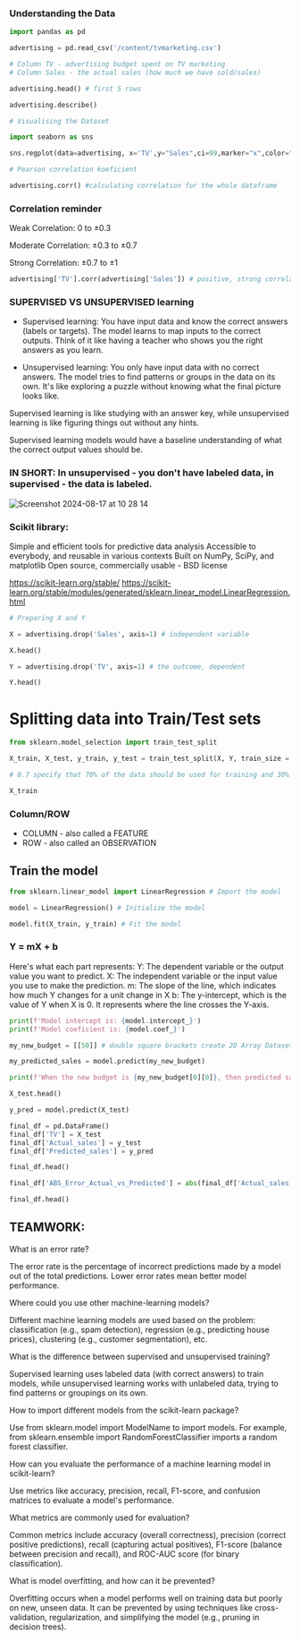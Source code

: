 ### Understanding the Data

```py
import pandas as pd
```
```py
advertising = pd.read_csv('/content/tvmarketing.csv')

# Column TV - advertising budget spent on TV marketing 
# Column Sales - the actual sales (how much we have sold/sales)
```
```py
advertising.head() # first 5 rows
```
```py
advertising.describe()
```
```py
# Visualising the Dataset

import seaborn as sns
```
```py
sns.regplot(data=advertising, x='TV',y="Sales",ci=99,marker="x",color="black",line_kws=dict(color="green"))
```
```py
# Pearson correlation koeficient

advertising.corr() #calculating correlation for the whole dataframe
```
### Correlation reminder

Weak Correlation: 0 to ±0.3

Moderate Correlation: ±0.3 to ±0.7

Strong Correlation: ±0.7 to ±1


```py
advertising['TV'].corr(advertising['Sales']) # positive, strong correlation
```
### SUPERVISED VS UNSUPERVISED learning

* Supervised learning: You have input data and know the correct answers (labels or targets). The model learns to map inputs to the correct outputs. Think of it like having a teacher who shows you the right answers as you learn.

* Unsupervised learning: You only have input data with no correct answers. The model tries to find patterns or groups in the data on its own. It's like exploring a puzzle without knowing what the final picture looks like.

Supervised learning is like studying with an answer key, while unsupervised learning is like figuring things out without any hints.

Supervised learning models would have a baseline understanding of what the correct output values should be.

### IN SHORT: In unsupervised - you don't have labeled data, in supervised - the data is labeled. 

![Screenshot 2024-08-17 at 10 28 14](https://github.com/user-attachments/assets/b639e483-89f0-4785-9fdb-4d73670d2d7d)

### Scikit library:
Simple and efficient tools for predictive data analysis
Accessible to everybody, and reusable in various contexts
Built on NumPy, SciPy, and matplotlib
Open source, commercially usable - BSD license

https://scikit-learn.org/stable/
https://scikit-learn.org/stable/modules/generated/sklearn.linear_model.LinearRegression.html

```py
# Preparing X and Y 

X = advertising.drop('Sales', axis=1) # independent variable 

X.head()
```
```py
Y = advertising.drop('TV', axis=1) # the outcome, dependent

Y.head()
```

# Splitting data into Train/Test sets

```py
from sklearn.model_selection import train_test_split
```
```py
X_train, X_test, y_train, y_test = train_test_split(X, Y, train_size = 0.7) # usually X is written as capital letter and y as lower case.

# 0.7 specify that 70% of the data should be used for training and 30% for testing.

X_train
```
### Column/ROW
* COLUMN - also called a FEATURE
* ROW - also called an OBSERVATION

## Train the model 

```py
from sklearn.linear_model import LinearRegression # Import the model
```
```py
model = LinearRegression() # Initialize the model
```
```py
model.fit(X_train, y_train) # Fit the model
```

### Y = mX + b

Here's what each part represents:
Y: The dependent variable or the output value you want to predict.
X: The independent variable or the input value you use to make the prediction.
m: The slope of the line, which indicates how much Y changes for a unit change in X
b: The y-intercept, which is the value of Y when X is 0. It represents where the line crosses the Y-axis.

```py
print(f'Model intercept is: {model.intercept_}')
print(f'Model coeficient is: {model.coef_}')
```
```py
my_new_budget = [[50]] # double square brackets create 2D Array Dataset

my_predicted_sales = model.predict(my_new_budget)

print(f'When the new budget is {my_new_budget[0][0]}, then predicted sales are: {round (my_predicted_sales[0][0])}') # the [0][0] gets rid of the double [[]]

X_test.head()
```
```py
y_pred = model.predict(X_test)
```
```py
final_df = pd.DataFrame()
final_df['TV'] = X_test
final_df['Actual_sales'] = y_test
final_df['Predicted_sales'] = y_pred

final_df.head()
```
```py
final_df['ABS_Error_Actual_vs_Predicted'] = abs(final_df['Actual_sales']-final_df['Predicted_sales'])
```
```py
final_df.head()
```


## TEAMWORK:

What is an error rate?

The error rate is the percentage of incorrect predictions made by a model out of the total predictions. Lower error rates mean better model performance.

Where could you use other machine-learning models?

Different machine learning models are used based on the problem: classification (e.g., spam detection), regression (e.g., predicting house prices), clustering (e.g., customer segmentation), etc.

What is the difference between supervised and unsupervised training?

Supervised learning uses labeled data (with correct answers) to train models, while unsupervised learning works with unlabeled data, trying to find patterns or groupings on its own.

How to import different models from the scikit-learn package?

Use from sklearn.model import ModelName to import models. For example, from sklearn.ensemble import RandomForestClassifier imports a random forest classifier.

How can you evaluate the performance of a machine learning model in scikit-learn?

Use metrics like accuracy, precision, recall, F1-score, and confusion matrices to evaluate a model's performance.

What metrics are commonly used for evaluation?

Common metrics include accuracy (overall correctness), precision (correct positive predictions), recall (capturing actual positives), F1-score (balance between precision and recall), and ROC-AUC score (for binary classification).

What is model overfitting, and how can it be prevented?

Overfitting occurs when a model performs well on training data but poorly on new, unseen data. It can be prevented by using techniques like cross-validation, regularization, and simplifying the model (e.g., pruning in decision trees).

